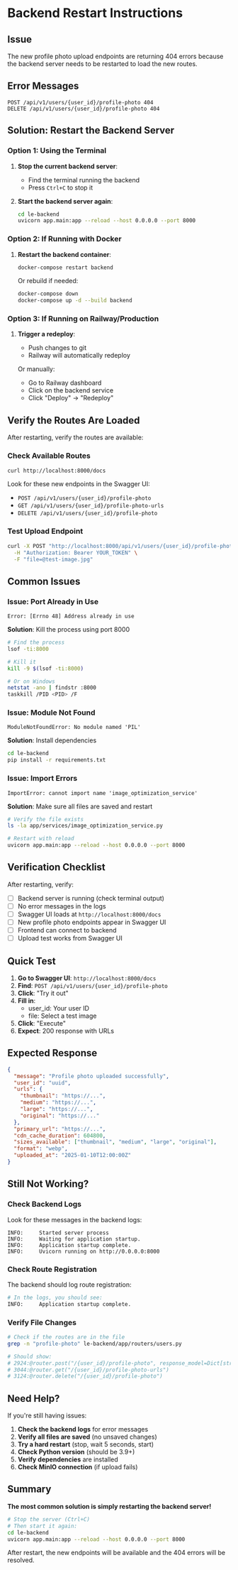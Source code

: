 # Backend Restart Instructions

## Issue
The new profile photo upload endpoints are returning 404 errors because the backend server needs to be restarted to load the new routes.

## Error Messages
```
POST /api/v1/users/{user_id}/profile-photo 404
DELETE /api/v1/users/{user_id}/profile-photo 404
```

## Solution: Restart the Backend Server

### Option 1: Using the Terminal

1. **Stop the current backend server**:
   - Find the terminal running the backend
   - Press `Ctrl+C` to stop it

2. **Start the backend server again**:
   ```bash
   cd le-backend
   uvicorn app.main:app --reload --host 0.0.0.0 --port 8000
   ```

### Option 2: If Running with Docker

1. **Restart the backend container**:
   ```bash
   docker-compose restart backend
   ```

   Or rebuild if needed:
   ```bash
   docker-compose down
   docker-compose up -d --build backend
   ```

### Option 3: If Running on Railway/Production

1. **Trigger a redeploy**:
   - Push changes to git
   - Railway will automatically redeploy
   
   Or manually:
   - Go to Railway dashboard
   - Click on the backend service
   - Click "Deploy" → "Redeploy"

## Verify the Routes Are Loaded

After restarting, verify the routes are available:

### Check Available Routes
```bash
curl http://localhost:8000/docs
```

Look for these new endpoints in the Swagger UI:
- `POST /api/v1/users/{user_id}/profile-photo`
- `GET /api/v1/users/{user_id}/profile-photo-urls`
- `DELETE /api/v1/users/{user_id}/profile-photo`

### Test Upload Endpoint
```bash
curl -X POST "http://localhost:8000/api/v1/users/{user_id}/profile-photo" \
  -H "Authorization: Bearer YOUR_TOKEN" \
  -F "file=@test-image.jpg"
```

## Common Issues

### Issue: Port Already in Use
```
Error: [Errno 48] Address already in use
```

**Solution**: Kill the process using port 8000
```bash
# Find the process
lsof -ti:8000

# Kill it
kill -9 $(lsof -ti:8000)

# Or on Windows
netstat -ano | findstr :8000
taskkill /PID <PID> /F
```

### Issue: Module Not Found
```
ModuleNotFoundError: No module named 'PIL'
```

**Solution**: Install dependencies
```bash
cd le-backend
pip install -r requirements.txt
```

### Issue: Import Errors
```
ImportError: cannot import name 'image_optimization_service'
```

**Solution**: Make sure all files are saved and restart
```bash
# Verify the file exists
ls -la app/services/image_optimization_service.py

# Restart with reload
uvicorn app.main:app --reload --host 0.0.0.0 --port 8000
```

## Verification Checklist

After restarting, verify:

- [ ] Backend server is running (check terminal output)
- [ ] No error messages in the logs
- [ ] Swagger UI loads at `http://localhost:8000/docs`
- [ ] New profile photo endpoints appear in Swagger UI
- [ ] Frontend can connect to backend
- [ ] Upload test works from Swagger UI

## Quick Test

1. **Go to Swagger UI**: `http://localhost:8000/docs`
2. **Find**: `POST /api/v1/users/{user_id}/profile-photo`
3. **Click**: "Try it out"
4. **Fill in**:
   - user_id: Your user ID
   - file: Select a test image
5. **Click**: "Execute"
6. **Expect**: 200 response with URLs

## Expected Response

```json
{
  "message": "Profile photo uploaded successfully",
  "user_id": "uuid",
  "urls": {
    "thumbnail": "https://...",
    "medium": "https://...",
    "large": "https://...",
    "original": "https://..."
  },
  "primary_url": "https://...",
  "cdn_cache_duration": 604800,
  "sizes_available": ["thumbnail", "medium", "large", "original"],
  "format": "webp",
  "uploaded_at": "2025-01-10T12:00:00Z"
}
```

## Still Not Working?

### Check Backend Logs
Look for these messages in the backend logs:
```
INFO:     Started server process
INFO:     Waiting for application startup.
INFO:     Application startup complete.
INFO:     Uvicorn running on http://0.0.0.0:8000
```

### Check Route Registration
The backend should log route registration:
```python
# In the logs, you should see:
INFO:     Application startup complete.
```

### Verify File Changes
```bash
# Check if the routes are in the file
grep -n "profile-photo" le-backend/app/routers/users.py

# Should show:
# 2924:@router.post("/{user_id}/profile-photo", response_model=Dict[str, Any])
# 3044:@router.get("/{user_id}/profile-photo-urls")
# 3124:@router.delete("/{user_id}/profile-photo")
```

## Need Help?

If you're still having issues:

1. **Check the backend logs** for error messages
2. **Verify all files are saved** (no unsaved changes)
3. **Try a hard restart** (stop, wait 5 seconds, start)
4. **Check Python version** (should be 3.9+)
5. **Verify dependencies** are installed
6. **Check MinIO connection** (if upload fails)

## Summary

**The most common solution is simply restarting the backend server!**

```bash
# Stop the server (Ctrl+C)
# Then start it again:
cd le-backend
uvicorn app.main:app --reload --host 0.0.0.0 --port 8000
```

After restart, the new endpoints will be available and the 404 errors will be resolved.
